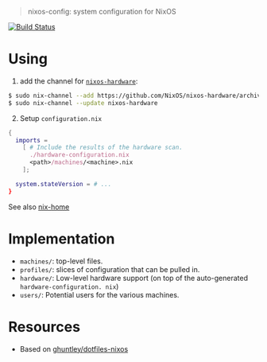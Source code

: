 > nixos-config: system configuration for NixOS

[![Build Status](https://travis-ci.org/epage/nixos-config.svg?branch=master)](https://travis-ci.org/epage/nixos-config)

# Using

1. add the channel for [`nixos-hardware`](https://github.com/NixOS/nixos-hardware):
```bash
$ sudo nix-channel --add https://github.com/NixOS/nixos-hardware/archive/master.tar.gz nixos-hardware
$ sudo nix-channel --update nixos-hardware
```

2. Setup `configuration.nix`
```nix
{
  imports =
    [ # Include the results of the hardware scan.
      ./hardware-configuration.nix
      <path>/machines/<machine>.nix
    ];

  system.stateVersion = # ...
}
```

See also [nix-home](https://github.com/epage/nix-home)

# Implementation

- `machines/`: top-level files.
- `profiles/`: slices of configuration that can be pulled in.
- `hardware/`: Low-level hardware support (on top of the auto-generated `hardware-configuration. nix`)
- `users/`: Potential users for the various machines.

# Resources

- Based on [ghuntley/dotfiles-nixos](https://github.com/ghuntley/dotfiles-nixos)

